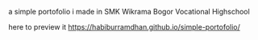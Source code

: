 a simple portofolio i made in SMK Wikrama Bogor Vocational Highschool



here to preview it https://habiburramdhan.github.io/simple-portofolio/
